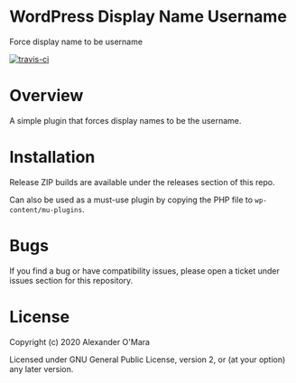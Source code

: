 # WordPress Display Name Username

Force display name to be username

[![travis-ci](https://travis-ci.com/AlexanderOMara/wordpress-display-name-username.svg?branch=master)](https://travis-ci.com/AlexanderOMara/wordpress-display-name-username)


# Overview

A simple plugin that forces display names to be the username.


# Installation

Release ZIP builds are available under the releases section of this repo.

Can also be used as a must-use plugin by copying the PHP file to `wp-content/mu-plugins`.


# Bugs

If you find a bug or have compatibility issues, please open a ticket under issues section for this repository.


# License

Copyright (c) 2020 Alexander O'Mara

Licensed under GNU General Public License, version 2, or (at your option) any later version.
